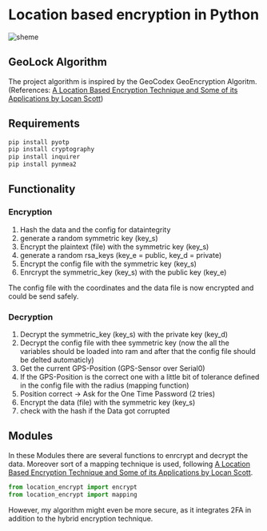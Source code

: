 # Location based encryption in Python 

![sheme](/documentation/scheme.png)

## GeoLock Algorithm
The project algorithm is inspired by the  GeoCodex GeoEncryption Algoritm. (References: [A Location Based Encryption Technique and Some of its Applications by Locan Scott](https://faculty.nps.edu/dedennin/publications/ION_GPS_2003_DC_VF.pdf))


## Requirements
```bash
pip install pyotp
pip install cryptography
pip install inquirer
pip install pynmea2
```

## Functionality
### Encryption
1. Hash the data and the config for dataintegrity 
2. generate a random symmetric key (key_s)
3. Encrypt the plaintext (file) with the symmetric key (key_s)
4. generate a random rsa_keys (key_e = public, key_d = private)
5. Encrypt the config file with the symmetric key (key_s)
6. Enrcrypt the symmetric_key (key_s) with the public key (key_e)

The config file with the coordinates and the data file is now encrypted and could be send safely. 

### Decryption
1. Decrypt the symmetric_key (key_s) with the private key (key_d)
2. Decrypt the config file with thee symmetric key (now the all the variables should be loaded into ram and after that the config file should be delted automaticly)
3. Get the current GPS-Position (GPS-Sensor over Serial0)
4. If the GPS-Position is the correct one with a little bit of tolerance defined in the config file with the radius (mapping function)
5. Position correct -> Ask for the One Time Password (2 tries)
6. Encrypt the data (file) with the symmetric key (key_s)
7. check with the hash if the Data got corrupted

## Modules
In these Modules there are several functions to enrcrypt and decrypt the data. Moreover sort of a mapping technique is used, following [A Location Based Encryption Technique and Some of its Applications by Locan Scott](https://faculty.nps.edu/dedennin/publications/ION_GPS_2003_DC_VF.pdf).


```python
from location_encrypt import encrypt
from location_encrypt import mapping
```
However, my algorithm might even be more secure, as it integrates 2FA in addition to the hybrid encryption technique.